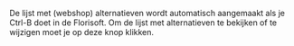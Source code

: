 De lijst met (webshop) alternatieven wordt automatisch aangemaakt als je Ctrl-B doet in de Florisoft. Om de lijst met alternatieven te bekijken of te wijzigen moet je op deze knop klikken.
